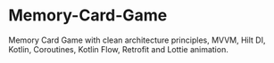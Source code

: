 
# Memory-Card-Game
Memory Card Game with clean architecture principles, MVVM, Hilt DI, Kotlin, Coroutines, Kotlin Flow, Retrofit and Lottie animation.
